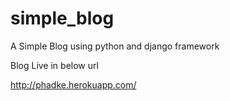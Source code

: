 # simple_blog
A Simple Blog using python and django framework

Blog Live in below url 

http://phadke.herokuapp.com/
